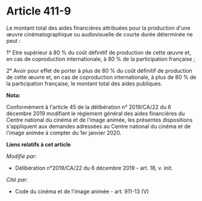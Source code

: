# Article 411-9

Le montant total des aides financières attribuées pour la production d'une œuvre cinématographique ou audiovisuelle de courte
durée déterminée ne peut :

1° Etre supérieur à 80 % du coût définitif de production de cette œuvre et, en cas de coproduction internationale, à 80 % de
la participation française ;

2° Avoir pour effet de porter à plus de 80 % du coût définitif de production de cette œuvre et, en cas de coproduction
internationale, à plus de 80 % de la participation française, le montant total des aides publiques.

**Nota:**

Conformément à l'article 45 de la délibération n° 2019/CA/22 du 6 décembre 2019 modifiant le règlement général des aides
financières du Centre national du cinéma et de l'image animée, les présentes dispositions s'appliquent aux demandes adressées
au Centre national du cinéma et de l'image animée à compter du 1er janvier 2020.

**Liens relatifs à cet article**

_Modifié par_:

  - Délibération n°2019/CA/22 du 6 décembre 2019 - art. 18, v. init.

_Cité par_:

  - Code du cinéma et de l'image animée - art. 911-13 (V)
